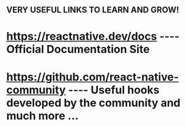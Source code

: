 ## VERY USEFUL LINKS TO LEARN AND GROW!
# https://reactnative.dev/docs   ---- Official Documentation Site
# https://github.com/react-native-community    ---- Useful hooks developed by the community and much more ...
